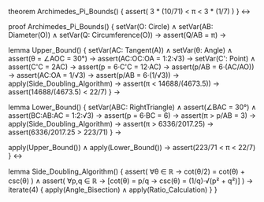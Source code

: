 theorem Archimedes_Pi_Bounds() {
  assert(
    3 * (10/71) < π < 3 * (1/7)
  )
} ↔

proof Archimedes_Pi_Bounds() {
  setVar(O: Circle) ∧ 
  setVar(AB: Diameter(O)) ∧
  setVar(Q: Circumference(O)) →
  assert(Q/AB = π) →

  lemma Upper_Bound() {
    setVar(AC: Tangent(A)) ∧
    setVar(θ: Angle) ∧
    assert(θ = ∠AOC = 30°) →
    assert(AC:OC:OA = 1:2:√3) →
    setVar(C': Point) ∧
    assert(C'C = 2AC) →
    assert(p = 6·C'C = 12·AC) →
    assert(p/AB = 6·(AC/AO)) →
    assert(AC:OA = 1/√3) →
    assert(p/AB = 6·(1/√3)) →
    apply(Side_Doubling_Algorithm) →
    assert(π < 14688/(4673.5)) →
    assert(14688/(4673.5) < 22/7)
  } →

  lemma Lower_Bound() {
    setVar(ABC: RightTriangle) ∧
    assert(∠BAC = 30°) ∧
    assert(BC:AB:AC = 1:2:√3) →
    assert(p = 6·BC = 6) →
    assert(π > p/AB = 3) →
    apply(Side_Doubling_Algorithm) →
    assert(π > 6336/2017.25) →
    assert(6336/2017.25 > 223/71)
  } →

  apply(Upper_Bound()) ∧
  apply(Lower_Bound()) →
  assert(223/71 < π < 22/7)
} ↔

lemma Side_Doubling_Algorithm() {
  assert(
    ∀θ ∈ ℝ → 
    cot(θ/2) = cot(θ) + csc(θ)
  ) ∧
  assert(
    ∀p,q ∈ ℝ →
    [cot(θ) = p/q → csc(θ) = (1/q)·√(p² + q²)]
  ) →
  iterate(4) {
    apply(Angle_Bisection) ∧
    apply(Ratio_Calculation)
  }
}